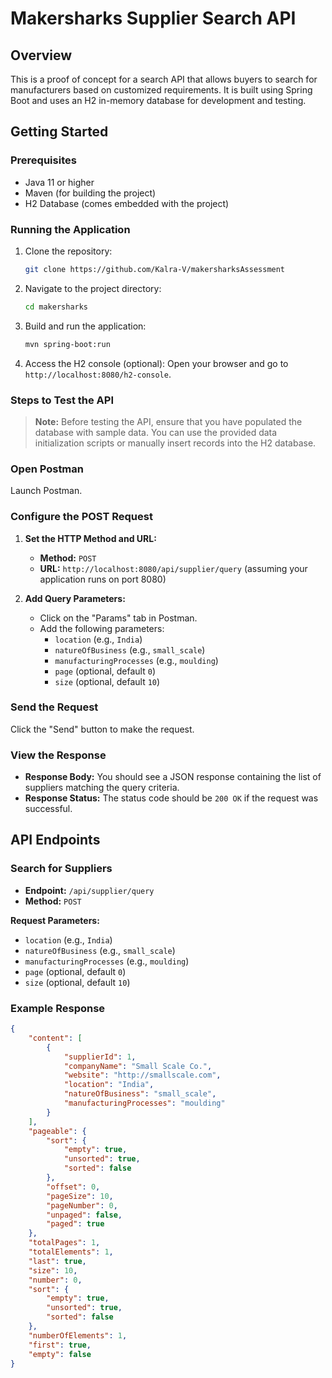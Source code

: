 # Makersharks Supplier Search API

## Overview

This is a proof of concept for a search API that allows buyers to search for manufacturers based on customized requirements. It is built using Spring Boot and uses an H2 in-memory database for development and testing.

## Getting Started

### Prerequisites

- Java 11 or higher
- Maven (for building the project)
- H2 Database (comes embedded with the project)

### Running the Application

1. Clone the repository:
   ```bash
   git clone https://github.com/Kalra-V/makersharksAssessment
   ```

2. Navigate to the project directory:
   ```bash
   cd makersharks
   ```
3. Build and run the application:
   ```bash
   mvn spring-boot:run
   ```
4. Access the H2 console (optional):
   Open your browser and go to `http://localhost:8080/h2-console`.

### Steps to Test the API

> **Note:** Before testing the API, ensure that you have populated the database with sample data. You can use the provided data initialization scripts or manually insert records into the H2 database.

### Open Postman

Launch Postman.

### Configure the POST Request

1. **Set the HTTP Method and URL:**
   - **Method:** `POST`
   - **URL:** `http://localhost:8080/api/supplier/query` (assuming your application runs on port 8080)

2. **Add Query Parameters:**
   - Click on the "Params" tab in Postman.
   - Add the following parameters:
     - `location` (e.g., `India`)
     - `natureOfBusiness` (e.g., `small_scale`)
     - `manufacturingProcesses` (e.g., `moulding`)
     - `page` (optional, default `0`)
     - `size` (optional, default `10`)

### Send the Request

Click the "Send" button to make the request.

### View the Response

- **Response Body:** You should see a JSON response containing the list of suppliers matching the query criteria.
- **Response Status:** The status code should be `200 OK` if the request was successful.

## API Endpoints

### Search for Suppliers

- **Endpoint:** `/api/supplier/query`
- **Method:** `POST`

**Request Parameters:**

- `location` (e.g., `India`)
- `natureOfBusiness` (e.g., `small_scale`)
- `manufacturingProcesses` (e.g., `moulding`)
- `page` (optional, default `0`)
- `size` (optional, default `10`)

### Example Response

```json
{
    "content": [
        {
            "supplierId": 1,
            "companyName": "Small Scale Co.",
            "website": "http://smallscale.com",
            "location": "India",
            "natureOfBusiness": "small_scale",
            "manufacturingProcesses": "moulding"
        }
    ],
    "pageable": {
        "sort": {
            "empty": true,
            "unsorted": true,
            "sorted": false
        },
        "offset": 0,
        "pageSize": 10,
        "pageNumber": 0,
        "unpaged": false,
        "paged": true
    },
    "totalPages": 1,
    "totalElements": 1,
    "last": true,
    "size": 10,
    "number": 0,
    "sort": {
        "empty": true,
        "unsorted": true,
        "sorted": false
    },
    "numberOfElements": 1,
    "first": true,
    "empty": false
}
